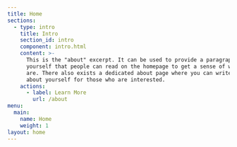 ```yaml
---
title: Home
sections:
  - type: intro
    title: Intro
    section_id: intro
    component: intro.html
    content: >-
      This is the "about" excerpt. It can be used to provide a paragraph about
      yourself that people can read on the homepage to get a sense of who you
      are. There also exists a dedicated about page where you can write more
      about yourself for those who are interested.
    actions:
      - label: Learn More
        url: /about
menu:
  main:
    name: Home
    weight: 1
layout: home
---
```


